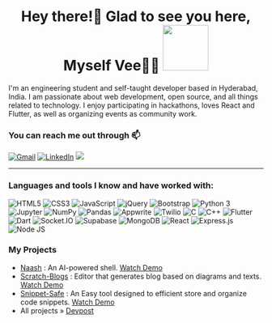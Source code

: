 <h1 align="center">
Hey there!👋 Glad to see you here, Myself Vee🙋‍♂️
<img src="https://media.giphy.com/media/bcKmIWkUMCjVm/giphy.gif" width="90"> </h1>

I'm an engineering student and self-taught developer based in Hyderabad, India. I am passionate about web development, open source, and all things related to technology. I enjoy participating in hackathons, loves React and Flutter, as well as organizing events as community work.


### You can reach me out through 📫

<div align="left">
  
  <a href="mailto:curiousvee19@gmail.com" target="_blank"><img alt="Gmail" src="https://img.shields.io/badge/Gmail-D14836?style=for-the-badge&logo=gmail&logoColor=white"></a>
  <a href="https://www.linkedin.com/in/vee19" target="_blank"><img alt="LinkedIn" src="https://img.shields.io/badge/LinkedIn-0077B5?style=for-the-badge&logo=linkedin&logoColor=white"></a>
<a href="https://twitter.com/vee19twt"><img src="https://img.shields.io/badge/Twitter-%231DA1F2.svg?style=for-the-badge&logo=Twitter&logoColor=white"></a>
  
  
</div>
<hr>

### Languages and tools I know and have worked with:

<div align="left">
  <img alt="HTML5" src="https://img.shields.io/badge/HTML5-E34F26?style=for-the-badge&logo=html5&logoColor=white">
  <img alt="CSS3" src="https://img.shields.io/badge/CSS3-1572B6?style=for-the-badge&logo=css3&logoColor=white">
  <img alt="JavaScript" src="https://img.shields.io/badge/JavaScript-323330?style=for-the-badge&logo=javascript&logoColor=F7DF1E">
  <img alt="jQuery" src="https://img.shields.io/badge/jQuery-0769AD?style=for-the-badge&logo=jquery&logoColor=white">
  <img alt="Bootstrap" src="https://img.shields.io/badge/Bootstrap-563D7C?style=for-the-badge&logo=bootstrap&logoColor=white">
  <img alt="Python 3" src="https://img.shields.io/badge/Python-37709F?style=for-the-badge&logo=python&logoColor=white">
  <img alt="Jupyter" src="https://img.shields.io/badge/Jupyter-F37626.svg?&style=for-the-badge&logo=Jupyter&logoColor=white">
  <img alt="NumPy"src="https://img.shields.io/badge/Numpy-777BB4?style=for-the-badge&logo=numpy&logoColor=white">
  <img alt="Pandas" src="https://img.shields.io/badge/Pandas-2C2D72?style=for-the-badge&logo=pandas&logoColor=white">
  <img alt="Appwrite" src="https://img.shields.io/badge/Appwrite-5FAD4E?style=for-the-badge&logo=appwrite&logoColor=white">
  <img alt="Twilio" src="https://img.shields.io/badge/Twilio-F22F46?style=for-the-badge&logo=twilio&logoColor=white">
 <img alt="C" src="https://img.shields.io/badge/C-00599C?style=for-the-badge&logo=c&logoColor=white">
  <img alt="C++" src="https://img.shields.io/badge/C%2B%2B-00599C?style=for-the-badge&logo=c%2B%2B&logoColor=white">
  <img alt="Flutter" src="https://img.shields.io/badge/Flutter-02569B?style=for-the-badge&logo=flutter&logoColor=white">
  <img alt="Dart" src="https://img.shields.io/badge/Dart-0175C2?style=for-the-badge&logo=dart&logoColor=white">
  <img alt="Socket.IO" src="https://img.shields.io/badge/Socket.IO-010101?style=for-the-badge&logo=socket.io&logoColor=white">
  <img alt="Supabase" src="https://img.shields.io/badge/Supabase-3D3D3D?style=for-the-badge&logo=supabase&logoColor=white">
  <img alt="MongoDB" src="https://img.shields.io/badge/MongoDB-%234ea94b.svg?style=for-the-badge&logo=mongodb&logoColor=white">
  <img alt="React" src="https://img.shields.io/badge/react-%2320232a.svg?style=for-the-badge&logo=react&logoColor=%2361DAFB">
  <img alt="Express.js" src="https://img.shields.io/badge/express.js-%23404d59.svg?style=for-the-badge&logo=express&logoColor=%2361DAFB">
  <img alt="Node JS" src="https://img.shields.io/badge/node.js-6DA55F?style=for-the-badge&logo=node.js&logoColor=white">






  <br>
  
### My Projects

- [Naash](https://devfolio.co/projects/yaash-yet-another-ai-shell-192b) : An AI-powered shell. [Watch Demo](https://www.youtube.com/watch?v=6xZ1Gxxiu1U)
- [Scratch-Blogs](https://peerlist.io/sushantspeer/project/scratch-blogs) : Editor that generates blog based on diagrams and texts. [Watch Demo](https://youtu.be/bJMj_w8W5Dk)
- [Snippet-Safe](https://devpost.com/software/snippetsafe) : An Easy tool designed to efficient store and organize code snippets. [Watch Demo](https://youtu.be/dL4a-QIyANA)
- All projects » [Devpost](https://devpost.com/vee19)

















<!--
### Hi there, this is vee 👋
- 🔭 I’m currently working on building small projects based on what i have learnt so far.
- 🌱 I’m currently learning front-end development.
- ✨ Interested in web development, UI/UX, open source, and problem solving.
- ✍️ Documnenting about my learning journey on <a href="https://twitter.com/vee19twt?t=V5hmbTodxIz8HXVPvtRzPQ&s=08"> <span> Twitter </span> </a>
- 📫 You can reach me on <a href="https://www.linkedin.com/in/vee130005216"> <span> Linkedin </span> </a> and <a href="curiousvee@gmail.com"> <span> Gmail </span> </a>
- 😄 Pronouns: He/They
-->

<!--
**veesesh/veesesh** is a ✨ _special_ ✨ repository because its `README.md` (this file) appears on your GitHub profile.

Here are some ideas to get you started:

- 🔭 I’m currently working on building small projects based on what i have learnt so far.
- 🌱 I’m currently learning front-end development
- 📫 How to reach me: Gmail- curiousvee@gmail.com , Linkedin- https://www.linkedin.com/in/vee130005216 
- 😄 Pronouns: He/They

-->
